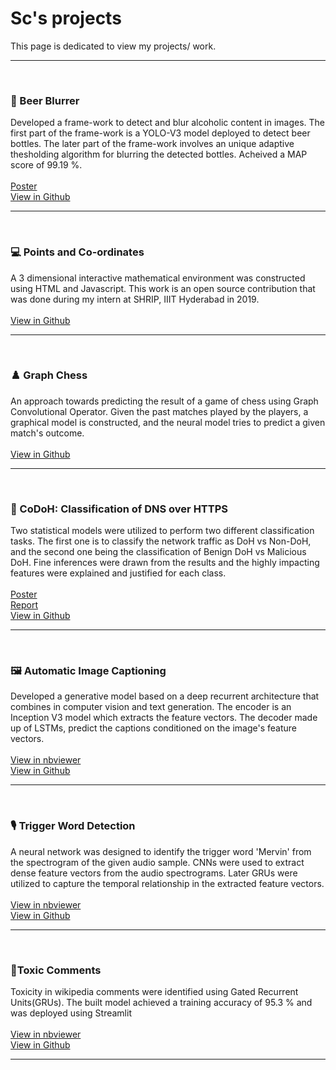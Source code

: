 # Sc's projects

This page is dedicated to view my projects/ work.

***

<br>

### 🍷 Beer Blurrer
Developed a frame-work to detect and blur alcoholic content in images. The first part of the frame-work is a YOLO-V3 model deployed to detect beer bottles. The later part of the frame-work involves an unique adaptive thesholding algorithm for blurring the detected bottles. Acheived a MAP score of 99.19 %. <br> <br> 
<a href="https://raw.githubusercontent.com/siddarth-c/Digital-Image-Processing/main/Poster.png" target="_blank">Poster</a> <br>
<a href="https://github.com/siddarth-c/Digital-Image-Processing" target="_blank">View in Github</a> <br>

***

<br>

### 💻 Points and Co-ordinates
A 3 dimensional interactive mathematical environment was constructed using HTML and Javascript. This work is an open source contribution that was done during my intern at SHRIP, IIIT Hyderabad in 2019. <br><br> 
<a href="https://github.com/siddarth-c/Graph-Chess" target="_blank">View in Github</a> <br>

***

<br>

### ♟️ Graph Chess
An approach towards predicting the result of a game of chess using Graph Convolutional Operator. Given the past matches played by the players, a graphical model is constructed, and the neural model tries to predict a given match's outcome.<br> <br> 
<a href="https://github.com/siddarth-c/MachineLearning/tree/master/NLP/Image%20Captioning" target="_blank">View in Github</a> <br>

***

<br>

### 🔐 CoDoH: Classification of DNS over HTTPS
Two statistical models were utilized to perform two different classification tasks. The first one is to classify the network traffic as DoH vs Non-DoH, and the second one being the classification of Benign DoH vs Malicious DoH. Fine inferences were drawn from the results and the highly impacting features were explained and justified for each class. <br> <br> 
<a href="https://raw.githubusercontent.com/siddarth-c/CoDoH/main/Poster.png" target="_blank">Poster</a> <br>
<a href="https://github.com/siddarth-c/CoDoH/blob/main/Report.pdf" target="_blank">Report</a> <br>
<a href="https://github.com/siddarth-c/CoDoH" target="_blank">View in Github</a> <br>

***



<br>

### 🖼️ Automatic Image Captioning
Developed a generative model based on a deep recurrent architecture that combines in computer vision and text generation. The encoder is an Inception V3 model which extracts the feature vectors. The decoder made up of LSTMs, predict the captions conditioned on the image's feature vectors. <br> <br> 
<a href="https://nbviewer.jupyter.org/github/siddarth-c/MachineLearning/blob/master/NLP/Image%20Captioning/Image%20captioning%20Train.ipynb" target="_blank">View in nbviewer</a> <br>
<a href="https://github.com/siddarth-c/MachineLearning/tree/master/NLP/Image%20Captioning" target="_blank">View in Github</a> <br>

***

<br>

### 🎙️ Trigger Word Detection
A neural network was designed to identify the trigger word 'Mervin' from the spectrogram of the given audio sample. CNNs were used to extract dense feature vectors from the audio spectrograms. Later GRUs were utilized to capture the temporal relationship in the extracted feature vectors. <br> <br> 
<a href="https://nbviewer.jupyter.org/github/siddarth-c/MachineLearning/blob/master/NLP/TriggerWordDetection/TWD%20Part%202.ipynb" target="_blank">View in nbviewer</a> <br>
<a href="https://github.com/siddarth-c/MachineLearning/tree/master/NLP/TriggerWordDetection" target="_blank">View in Github</a> <br>

***

<br>

### 🤬Toxic Comments
Toxicity in wikipedia comments were identified using Gated Recurrent Units(GRUs). The built model achieved a training accuracy of 95.3 % and was deployed using Streamlit<br> <br> 
<a href="https://nbviewer.jupyter.org/github/siddarth-c/MachineLearning/blob/master/NLP/ToxicComments/ToxicComments%20Train.ipynb" target="_blank">View in nbviewer</a> <br>
<a href="https://github.com/siddarth-c/MachineLearning/tree/master/NLP/ToxicComments" target="_blank">View in Github</a> <br>

***
